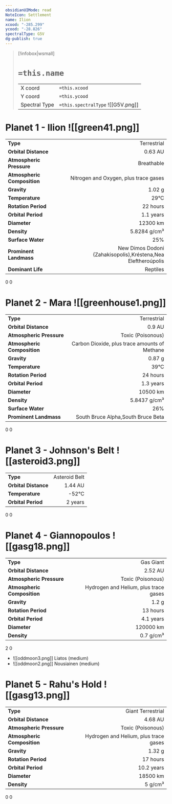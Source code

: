 ```yaml
---
obsidianUIMode: read
NoteIcon: Settlement
name: Ilion
xcood: "-285.299"
ycood: "-28.826"
spectralType: G5V
dg-publish: true
---
```

> [!infobox|wsmall]
> # `=this.name`
> | | |
> | - | - |
> | X coord | `=this.xcood` |
> | Y coord| `=this.ycood` |
> | Spectral Type | `=this.spectralType` ![[G5V.png]] |

# Planet 1 - Ilion ![[green41.png]]
|                             |                           |
| --------------------------- | -------------------------:|
| **Type**                    |             Terrestrial |
| **Orbital Distance**        |   0.63 AU |
| **Atmospheric Pressure**    |       Breathable |
| **Atmospheric Composition** |      Nitrogen and Oxygen, plus trace gases |
| **Gravity**                 |        1.02 g |
| **Temperature**             |    29°C |
| **Rotation Period**         |  22 hours |
| **Orbital Period** | 1.1 years |
| **Diameter**                |      12300 km | 
| **Density**                 |    5.8284 g/cm³ |
| **Surface Water**           |           25% | 
| **Prominent Landmass**      |         New Dimos Dodoni (Zahakisopolis),Kréstena,Nea Eleftheroúpolis | 
| **Dominant Life**           |         Reptiles |



0
0



# Planet 2 - Mara ![[greenhouse1.png]]
|                             |                           |
| --------------------------- | -------------------------:|
| **Type**                    |             Terrestrial |
| **Orbital Distance**        |   0.9 AU |
| **Atmospheric Pressure**    |       Toxic (Poisonous) |
| **Atmospheric Composition** |      Carbon Dioxide, plus trace amounts of Methane |
| **Gravity**                 |        0.87 g |
| **Temperature**             |    39°C |
| **Rotation Period**         |  24 hours |
| **Orbital Period** | 1.3 years |
| **Diameter**                |      10500 km | 
| **Density**                 |    5.8437 g/cm³ |
| **Surface Water**           |           26% | 
| **Prominent Landmass**      |         South Bruce Alpha,South Bruce Beta | 



0
0



# Planet 3 - Johnson's Belt ![[asteroid3.png]]
|                             |                           |
| --------------------------- | -------------------------:|
| **Type**                    |             Asteroid Belt |
| **Orbital Distance**        |   1.44 AU |
| **Temperature**             |    -52°C |
| **Orbital Period** | 2 years |



0
0



# Planet 4 - Giannopoulos ![[gasg18.png]]
|                             |                           |
| --------------------------- | -------------------------:|
| **Type**                    |             Gas Giant |
| **Orbital Distance**        |   2.52 AU |
| **Atmospheric Pressure**    |       Toxic (Poisonous) |
| **Atmospheric Composition** |      Hydrogen and Helium, plus trace gases |
| **Gravity**                 |        1.2 g |
| **Rotation Period**         |  13 hours |
| **Orbital Period** | 4.1 years |
| **Diameter**                |      120000 km | 
| **Density**                 |    0.7 g/cm³ |



2
0

- ![[oddmoon3.png]] Liatos (medium)
- ![[oddmoon2.png]] Nousiainen (medium)


# Planet 5 - Rahu's Hold ![[gasg13.png]]
|                             |                           |
| --------------------------- | -------------------------:|
| **Type**                    |             Giant Terrestrial |
| **Orbital Distance**        |   4.68 AU |
| **Atmospheric Pressure**    |       Toxic (Poisonous) |
| **Atmospheric Composition** |      Hydrogen and Helium, plus trace gases |
| **Gravity**                 |        1.32 g |
| **Rotation Period**         |  17 hours |
| **Orbital Period** | 10.2 years |
| **Diameter**                |      18500 km | 
| **Density**                 |    5 g/cm³ |



0
0



